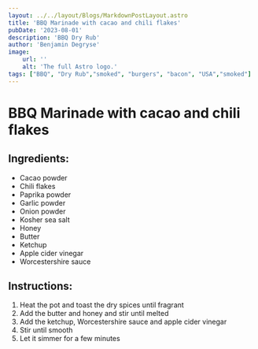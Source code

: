 ```yaml
---
layout: ../../layout/Blogs/MarkdownPostLayout.astro
title: 'BBQ Marinade with cacao and chili flakes'
pubDate: '2023-08-01'
description: 'BBQ Dry Rub'
author: 'Benjamin Degryse'
image:
    url: ''
    alt: 'The full Astro logo.'
tags: ["BBQ", "Dry Rub","smoked", "burgers", "bacon", "USA","smoked"]
---
```


# BBQ Marinade with cacao and chili flakes
## Ingredients:
- Cacao powder
- Chili flakes
- Paprika powder
- Garlic powder
- Onion powder
- Kosher sea salt
- Honey
- Butter
- Ketchup
- Apple cider vinegar
- Worcestershire sauce

## Instructions:
1. Heat the pot and toast the dry spices until fragrant
2. Add the butter and honey and stir until melted
3. Add the ketchup, Worcestershire sauce and apple cider vinegar
4. Stir until smooth
5. Let it simmer for a few minutes